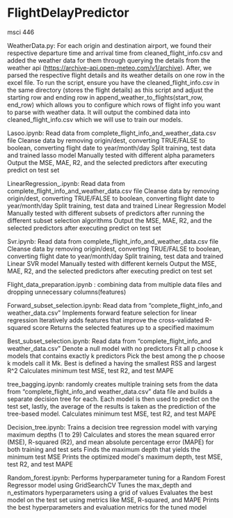 # FlightDelayPredictor
msci 446


WeatherData.py: 
For each origin and destination airport, we found their respective departure time and arrival time from cleaned_flight_info.csv and added the weather data for them through querying the details from the weather api (https://archive-api.open-meteo.com/v1/archive). After, we parsed the respective flight details and its weather details on one row in the excel file. To run the script, ensure you have the cleaned_flight_info.csv in the same directory (stores the flight details) as this script and adjust the starting row and ending row in append_weather_to_flights(start_row, end_row) which allows you to configure which rows of flight info you want to parse with weather data. It will output the combined data into cleaned_flight_info.csv which we will use to train our models. 

Lasoo.ipynb:
Read data from complete_flight_info_and_weather_data.csv file
Cleanse data by removing origin/dest, converting TRUE/FALSE to boolean, converting flight date to year/month/day
Split training, test data and trained lasso model
Manually tested with different alpha parameters
Output the MSE, MAE, R2, and the selected predictors after executing predict on test set

LinearRegression_.ipynb:
Read data from complete_flight_info_and_weather_data.csv file
Cleanse data by removing origin/dest, converting TRUE/FALSE to boolean, converting flight date to year/month/day
Split training, test data and trained Linear Regression Model
Manually tested with different subsets of predictors after running the different subset selection algorithms 
Output the MSE, MAE, R2, and the selected predictors after executing predict on test set

Svr.ipynb:
Read data from complete_flight_info_and_weather_data.csv file
Cleanse data by removing origin/dest, converting TRUE/FALSE to boolean, converting flight date to year/month/day
Split training, test data and trained Linear SVR model
Manually tested with different kernels
Output the MSE, MAE, R2, and the selected predictors after executing predict on test set

Flight_data_preparation.ipynb : combining data from multiple data files and dropping unnecessary columns(features)



Forward_subset_selection.ipynb: 
Read data from “complete_flight_info_and weather_data.csv”
Implements forward feature selection for linear regression
Iteratively adds features that improve the cross-validated R-squared score
Returns the selected features up to a specified maximum


Best_subset_selection.ipynb: 
Read data from “complete_flight_info_and weather_data.csv”
Denote a null model with no predictors
Fit all p choose k models that contains exactly k predictors
Pick the best among the p choose k models call it Mk. Best is defined a having the smallest RSS and largest R^2
Calculates minimum test MSE, test R2, and test MAPE

tree_bagging.ipynb: 
randomly creates multiple training sets from the data from “complete_flight_info_and weather_data.csv” data file and builds a separate decision tree for each. Each model is then used to predict on the test set, lastly, the average of the results is taken as the prediction of the tree-based model. 
Calculates minimum test MSE, test R2, and test MAPE

Decision_tree.ipynb:
Trains a decision tree regression model with varying maximum depths (1 to 29)
Calculates and stores the mean squared error (MSE), R-squared (R2), and mean absolute percentage error (MAPE) for both training and test sets
Finds the maximum depth that yields the minimum test MSE
Prints the optimized model's maximum depth, test MSE, test R2, and test MAPE

Random_forest.ipynb:
Performs hyperparameter tuning for a Random Forest Regressor model using GridSearchCV
Tunes the max_depth and n_estimators hyperparameters using a grid of values
Evaluates the best model on the test set using metrics like MSE, R-squared, and MAPE
Prints the best hyperparameters and evaluation metrics for the tuned model
